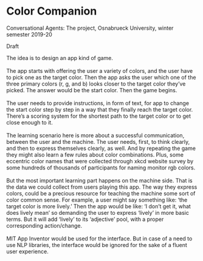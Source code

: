# Color Companion
Conversational Agents: The project, Osnabrueck University, winter semester 2019-20


Draft

The idea is to design an app kind of game.
<br><br>
The app starts with offering the user a variety of colors, and the user have to pick one as the target color.
Then the app asks the user which one of the three primary colors (r, g, and b) looks closer to the target color they’ve picked. The answer would be the start color. Then the game begins.
<br><br>
The user needs to provide instructions, in form of text, for app to change the start color step by step in a way that they finally reach the target color.<br>
There’s a scoring system for the shortest path to the target color or to get close enough to it.
<br>
<br>
The learning scenario here is more about a successful communication, between the user and the machine. The user needs, first, to think clearly, and then to express themselves clearly, as well. And by repeating the game they might also learn a few rules about color combinations. Plus, some eccentric color names that were collected through xkcd website survey by some hundreds of thousands of participants for naming monitor rgb colors.
<br><br>
But the most important learning part happens on the machine side. That is the data we could collect from users playing this app. The way they express colors, could be a precious resource for teaching the machine some sort of color common sense. For example, a user might say something like: ‘the target color is more lively.’ Then the app would be like: ‘I don’t get it, what does lively mean’ so demanding the user to express ‘lively’ in more basic terms. But it will add ‘lively’ to its ‘adjective’ pool, with a proper corresponding action/change.
<br><br>
MIT App Inventor would be used for the interface. But in case of a need to use NLP libraries, the interface would be ignored for the sake of a fluent user experience.
